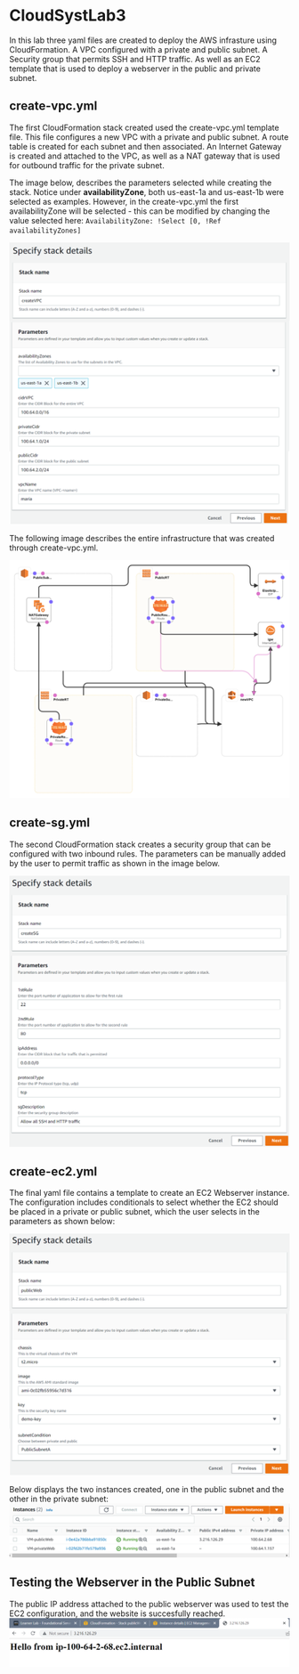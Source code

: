 # CloudSystLab3
In this lab three yaml files are created to deploy the AWS infrasture using CloudFormation. A VPC configured with a private and public subnet. A Security group that permits SSH and HTTP traffic. As well as an EC2 template that is used to deploy a webserver in the public and private subnet.

## create-vpc.yml
The first CloudFormation stack created used the create-vpc.yml template file. This file configures a new VPC with a private and public subnet. A route table is created for each subnet and then associated. An Internet Gateway is created and attached to the VPC, as well as a NAT gateway that is used for outbound traffic for the private subnet.

The image below, describes the parameters selected while creating the stack. Notice under **availabilityZone**, both us-east-1a and us-east-1b were selected as examples. However, in the create-vpc.yml the first availabilityZone will be selected - this can be modified by changing the value selected here: ```AvailabilityZone: !Select [0, !Ref availabilityZones] ```

![alt text](Images/create-vpc.png)



The following image describes the entire infrastructure that was created through create-vpc.yml.

![alt text](Images/vpc-designer.png)


## create-sg.yml
The second CloudFormation stack creates a security group that can be configured with two inbound rules. The parameters can be manually added by the user to permit traffic as shown in the image below.

![alt text](Images/create-sg.png)


## create-ec2.yml
The final yaml file contains a template to create an EC2 Webserver instance. The configuration includes conditionals to select whether the EC2 should be placed in a private or public subnet, which the user selects in the parameters as shown below:

![alt text](Images/create-EC2-public.png)



Below displays the two instances created, one in the public subnet and the other in the private subnet:
![alt text](Images/instances.png)



## Testing the Webserver in the Public Subnet

The public IP address attached to the public webserver was used to test the EC2 configuration, and the website is succesfully reached.
![alt text](Images/testing-publicweb.png)